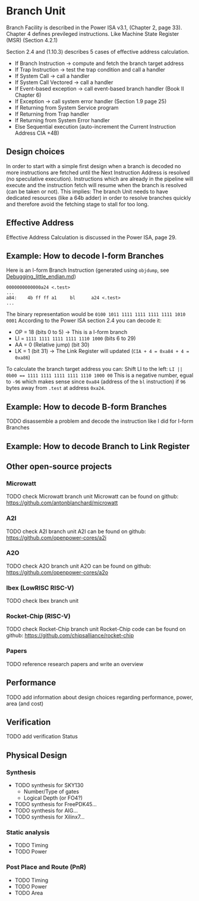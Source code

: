 # Branch Unit
Branch Facility is described in the Power ISA v3.1, (Chapter 2, page 33).
Chapter 4 defines previleged instructions.
Like Machine State Register (MSR) (Section 4.2.1)

Section 2.4 and (1.10.3) describes 5 cases of effective address calculation.

- If Branch Instruction -> compute and fetch the branch target address
- If Trap Instruction -> test the trap condition and call a handler
- If System Call -> call a handler
- If System Call Vectored -> call a handler
- If Event-based exception -> call event-based branch handler (Book II Chapter 6)
- If Exception -> call system error handler (Section 1.9 page 25)
- If Returning from System Service program
- If Returning from Trap handler
- If Returning from System Error handler
- Else Sequential execution (auto-increment the Current Instruction Address CIA +4B)

## Design choices
In order to start with a simple first design when a branch is decoded no more
instructions are fetched until the Next Instruction Address is resolved (no
speculative execution). Instructions which are already in the pipeline will
execute and the instruction fetch will resume when the branch is resolved (can
be taken or not).
This implies: The branch Unit needs to have dedicated resources (like a 64b
adder) in order to resolve branches quickly and therefore avoid the fetching
stage to stall for too long.

## Effective Address
Effective Address Calculation is discussed in the Power ISA, page 29.

## Example: How to decode I-form Branches
Here is an I-form Branch Instruction (generated using `objdump`, see [Debugging_little_endian.md](Debugging_little_endian.md))
```
0000000000000a24 <.test>
...
a84:	4b ff ff a1 	bl      a24 <.test>
...
```
The binary representation would be `0100 1011 1111 1111 1111 1111 1010 0001`
According to the Power ISA section 2.4 you can decode it:
- OP = 18 (bits 0 to 5) -> This is a I-form branch
- LI = `1111 1111 1111 1111 1110 1000` (bits 6 to 29)
- AA = 0 (Relative jump) (bit 30)
- LK = 1 (bit 31) -> The Link Register will updated (`CIA + 4 = 0xa84 + 4 = 0xa86`)

To calculate the branch target address you can:
Shift LI to the left: `LI || 0b00 == 1111 1111 1111 1111 1110 1000 00`
This is a negative number, egual to `-96` which makes sense since `0xa84`
(address of the `bl` instruction) if `96` bytes away from `.test` at address
`0xa24`.

## Example: How to decode B-form Branches
TODO disassemble a problem and decode the instruction like I did for I-form Branches

## Example: How to decode Branch to Link Register

## Other open-source projects

### Microwatt
TODO check Microwatt branch unit
Microwatt can be found on github: https://github.com/antonblanchard/microwatt

### A2I
TODO check A2I branch unit
A2I can be found on github: https://github.com/openpower-cores/a2i

### A2O
TODO check A2O branch unit
A2O can be found on github: https://github.com/openpower-cores/a2o

### Ibex (LowRISC RISC-V)
TODO check Ibex branch unit

### Rocket-Chip (RISC-V)
TODO check Rocket-Chip branch unit
Rocket-Chip code can be found on github: https://github.com/chipsalliance/rocket-chip

### Papers
TODO reference research papers and write an overview

## Performance
TODO add information about design choices regarding performance, power, area (and cost)

## Verification
TODO add verification Status

## Physical Design
### Synthesis
- TODO synthesis for SKY130
    - Number/Type of gates
    - Logical Depth (or FO4?)
- TODO synthesis for FreePDK45...
- TODO synthesis for AIG...
- TODO synthesis for Xilinx7...

### Static analysis
- TODO Timing
- TODO Power

### Post Place and Route (PnR)
- TODO Timing
- TODO Power
- TODO Area
